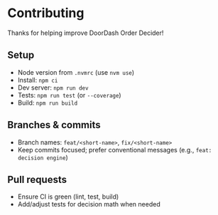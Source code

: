 # Contributing


Thanks for helping improve DoorDash Order Decider!


## Setup


- Node version from `.nvmrc` (use `nvm use`)
- Install: `npm ci`
- Dev server: `npm run dev`
- Tests: `npm run test` (or `--coverage`)
- Build: `npm run build`


## Branches & commits


- Branch names: `feat/<short-name>`, `fix/<short-name>`
- Keep commits focused; prefer conventional messages (e.g., `feat: decision engine`)


## Pull requests


- Ensure CI is green (lint, test, build)
- Add/adjust tests for decision math when needed